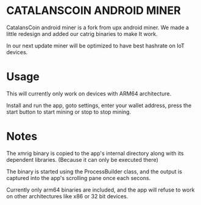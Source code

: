 # CATALANSCOIN ANDROID MINER

CatalansCoin android miner is a fork from upx android miner. We made a little redesign and added our catrig binaries to make It work.

In our next update miner will be optimized to have best hashrate on IoT devices.

# Usage

This will currently only work on devices with ARM64 architecture.

Install and run the app, goto settings, enter your wallet address, press the start button
to start mining or stop to stop mining.
  
# Notes
  
The xmrig binary is copied to the app's internal directory along with its dependent libraries.
(Because it can only be executed there)

The binary is started using the ProcessBuilder class, and the output is captured
into the app's scrolling pane once each secons.

Currently only arm64 binaries are included, and the app will refuse to work on 
other architectures like x86 or 32 bit devices. 
